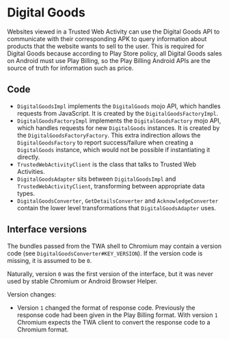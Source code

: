 # Digital Goods

Websites viewed in a Trusted Web Activity can use the Digital Goods API to
communicate with their corresponding APK to query information about products
that the website wants to sell to the user.
This is required for Digital Goods because according to Play Store policy,
all Digital Goods sales on Android must use Play Billing, so the Play Billing
Android APIs are the source of truth for information such as price.

## Code

* `DigitalGoodsImpl` implements the `DigitalGoods` mojo API, which handles
  requests from JavaScript. It is created by the `DigitalGoodsFactoryImpl`.
* `DigitalGoodsFactoryImpl` implements the `DigitalGoodsFactory` mojo API, which
  handles requests for new `DigitalGoods` instances. It is created by the
  `DigitalGoodsFactoryFactory`. This extra indirection allows the
  `DigitalGoodsFactory` to report success/failure when creating a `DigitalGoods`
   instance, which would not be possible if instantiating it directly.
* `TrustedWebActivityClient` is the class that talks to Trusted Web Activities.
* `DigitalGoodsAdapter` sits between `DigitalGoodsImpl` and
  `TrustedWebActivityClient`, transforming between appropriate data types.
* `DigitalGoodsConverter`, `GetDetailsConverter` and `AcknowledgeConverter`
   contain the lower level transformations that `DigitalGoodsAdapter` uses.

## Interface versions

The bundles passed from the TWA shell to Chromium may contain a version code
(see `DigitalGoodsConverter#KEY_VERSION`). If the version code is missing, it
is assumed to be `0`.

Naturally, version `0` was the first version of the interface, but it was
never used by stable Chromium or Android Browser Helper.

Version changes:
- Version `1` changed the format of response code. Previously the response code
  had been given in the Play Billing format. With version `1` Chromium expects
  the TWA client to convert the response code to a Chromium format.
